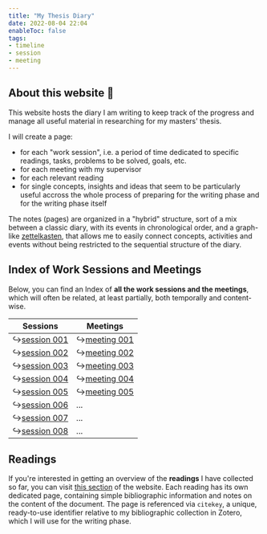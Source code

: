 ```yaml
---
title: "My Thesis Diary"
date: 2022-08-04 22:04
enableToc: false
tags:
- timeline
- session
- meeting
---
```

## About this website 📓

This website hosts the diary I am writing to keep track of the progress and manage all useful material in researching for my masters' thesis.

I will create a page:
* for each "work session", i.e. a period of time dedicated to specific readings, tasks, problems to be solved, goals, etc.
* for each meeting with my supervisor
* for each relevant reading
* for single concepts, insights and ideas that seem to be particularly useful accross the whole process of preparing for the writing phase and for the writing phase itself

The notes (pages) are organized in a "hybrid" structure, sort of a mix between a classic diary, with its events in chronological order, and a graph-like [zettelkasten](https://en.wikipedia.org/wiki/Zettelkasten), that allows me to easily connect concepts, activities and events without being restricted to the sequential structure of the diary.


## Index of Work Sessions and Meetings

Below, you can find an Index of **all the work sessions and the meetings**, which will often be related, at least partially, both temporally and content-wise. 


| **Sessions** | **Meetings** |
| ---------| ---------|
| ↪️[session 001](notes/sessions/session%20001.md) |↪️[meeting 001](notes/meetings/meeting%20001.md) |
| ↪️[session 002](notes/sessions/session%20002.md) |↪️[meeting 002](notes/meetings/meeting%20002.md) |
| ↪️[session 003](notes/sessions/session%20003.md) |↪️[meeting 003](notes/meetings/meeting%20003.md) |
| ↪️[session 004](notes/sessions/session%20004.md) |↪️[meeting 004](notes/meetings/meeting%20004.md) |
| ↪️[session 005](notes/sessions/session%20005.md) |↪️[meeting 005](notes/meetings/meeting%20005.md) |
| ↪️[session 006](notes/sessions/session%20006.md) | ... |
| ↪️[session 007](notes/sessions/session%20007.md) | ... |
| ↪️[session 008](notes/sessions/session%20008.md) | ... |

## Readings

If you're interested in getting an overview of the **readings** I have collected so far, you can visit [this section](https://eliarizzetto.github.io/quartz/tags/reading) of the website. Each reading has its own dedicated page, containing simple bibliographic information and notes on the content of the document. The page is referenced via `citekey`, a unique, ready-to-use identifier relative to my bibliographic collection in Zotero, which I will use for the writing phase. 



